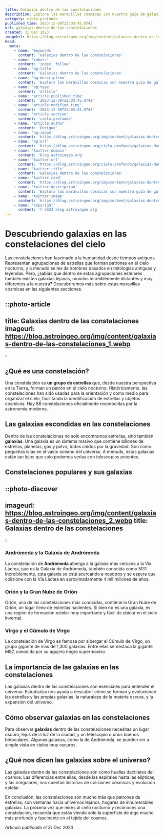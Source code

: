 ```yaml
---
title: Galaxias dentro de las constelaciones
description: Explora las maravillas cósmicas con nuestra guía de galaxias escondidas en constelaciones famosas. ¡Descubre secretos estelares que resplandecen en la noche!
category: cielo-profundo
published_time: 2023-12-30T22:03:45.074Z
url: galaxias-dentro-de-las-constelaciones
created: 31 Dec 2023
imageUrl: https://blog.astroingeo.org/img/content/galaxias-dentro-de-las-constelaciones_1.webp
head:
  meta:
    - name: 'keywords'
      content: 'Galaxias dentro de las constelaciones'
    - name: 'robots'
      content: 'index, follow'
    - name: 'og:title'
      content: 'Galaxias dentro de las constelaciones'
    - name: 'og:description'
      content: 'Explora las maravillas cósmicas con nuestra guía de galaxias escondidas en constelaciones famosas. ¡Descubre secretos estelares que resplandecen en la noche!'
    - name: 'og:type'
      content: 'article'
    - name: 'article:published_time'
      content: '2023-12-30T22:03:45.074Z'
    - name: 'article:modified_time'
      content: '2023-12-30T22:03:45.074Z'
    - name: 'article:section'
      content: 'cielo-profundo'
    - name: 'article:author'
      content: 'Enrique'
    - name: 'og:image'
      content: 'https://blog.astroingeo.org/img/content/galaxias-dentro-de-las-constelaciones_1.webp'
    - name: 'og:url'
      content: 'https://blog.astroingeo.org/cielo-profundo/galaxias-dentro-de-las-constelaciones'
    - name: 'twitter:domain'
      content: 'blog.astroingeo.org'
    - name: 'twitter:url'
      content: 'https://blog.astroingeo.org/cielo-profundo/galaxias-dentro-de-las-constelaciones'
    - name: 'twitter:title'
      content: 'Galaxias dentro de las constelaciones'
    - name: 'twitter:card'
      content: 'https://blog.astroingeo.org/img/content/galaxias-dentro-de-las-constelaciones_1.webp'
    - name: 'twitter:description'
      content: 'Explora las maravillas cósmicas con nuestra guía de galaxias escondidas en constelaciones famosas. ¡Descubre secretos estelares que resplandecen en la noche!'
    - name: 'twitter:image'
      content: 'https://blog.astroingeo.org/img/content/galaxias-dentro-de-las-constelaciones_1.webp'
    - name: 'copyright'
      content: '© 2023 blog.astroingeo.org'
---
```

# Descubriendo galaxias en las constelaciones del cielo

Las constelaciones han fascinado a la humanidad desde tiempos antiguos. Representan agrupaciones de estrellas que forman patrones en el cielo nocturno, y a menudo se les da nombres basados en mitologías antiguas y leyendas. Pero, ¿sabías que dentro de estas agrupaciones estelares también existen galaxias lejanas, mundos increíblemente distantes y muy diferentes a la nuestra? Descubriremos más sobre estas maravillas cósmicas en las siguientes secciones.

::photo-article
---
title: Galaxias dentro de las constelaciones
imageurl: https://blog.astroingeo.org/img/content/galaxias-dentro-de-las-constelaciones_1.webp
---
::

## ¿Qué es una constelación?

Una constelación es **un grupo de estrellas** que, desde nuestra perspectiva en la Tierra, forman un patrón en el cielo nocturno. Históricamente, las constelaciones han sido usadas para la orientación y como medio para organizar el cielo, facilitando la identificación de estrellas y objetos cósmicos. Hay 88 constelaciones oficialmente reconocidas por la astronomía moderna.

## Las galaxias escondidas en las constelaciones

Dentro de las constelaciones no solo encontramos estrellas, sino también **galaxias**. Una galaxia es un sistema masivo que contiene billones de estrellas, planetas, gas y polvo, todos unidos por la gravedad. Son como pequeñas islas en el vasto océano del universo. A menudo, estas galaxias están tan lejos que solo podemos verlas con telescopios potentes.

## Constelaciones populares y sus galaxias


::photo-discover
---
imageurl: https://blog.astroingeo.org/img/content/galaxias-dentro-de-las-constelaciones_2.webp
title: Galaxias dentro de las constelaciones
---
::

### Andrómeda y la Galaxia de Andrómeda

La constelación de **Andrómeda** alberga a la galaxia más cercana a la Vía Láctea, que es la Galaxia de Andrómeda, también conocida como M31. Increíblemente, esta galaxia se está acercando a nosotros y se espera que colisione con la Vía Láctea en aproximadamente 4 mil millones de años.

### Orión y la Gran Nube de Orión

Orión, una de las constelaciones más conocidas, contiene la Gran Nube de Orión, un lugar lleno de estrellas nacientes. Si bien no es una galaxia, es una región de formación estelar muy importante y fácil de ubicar en el cielo invernal.

### Virgo y el Cúmulo de Virgo

La constelación de Virgo es famosa por albergar el Cúmulo de Virgo, un grupo gigante de más de 1,300 galaxias. Entre ellas se destaca la gigante M87, conocida por su agujero negro supermasivo.

## La importancia de las galaxias en las constelaciones

Las galaxias dentro de las constelaciones son esenciales para entender el universo. Estudiarlas nos ayuda a descubrir cómo se forman y evolucionan las estrellas y las propias galaxias, la naturaleza de la materia oscura, y la expansión del universo.

## Cómo observar galaxias en las constelaciones

Para observar **galaxias** dentro de las constelaciones necesitas un lugar oscuro, lejos de la luz de la ciudad, y un telescopio o unos buenos binoculares. Algunas galaxias, como la de Andrómeda, se pueden ver a simple vista en cielos muy oscuros.

## ¿Qué nos dicen las galaxias sobre el universo?

Las galaxias dentro de las constelaciones son como huellas dactilares del cosmos. Las diferencias entre ellas, desde las espirales hasta las elípticas, y las irregulares, nos cuentan historias de colisiones cósmicas y evolución estelar.

En conclusión, las constelaciones son mucho más que patrones de estrellas; son ventanas hacia universos lejanos, hogares de innumerables galaxias. La próxima vez que mires al cielo nocturno y reconoces una constelación, recuerda que estás viendo solo la superficie de algo mucho más profundo y fascinante en el tejido del cosmos.

_Artículo publicado el 31 Dec 2023_